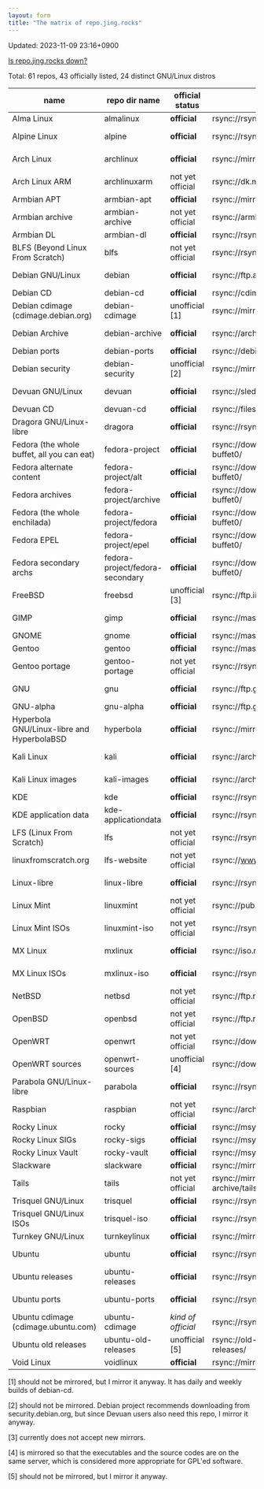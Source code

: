 ```yaml
---
layout: form
title: "The matrix of repo.jing.rocks"
---
```

Updated: 2023-11-09 23:16+0900

[Is repo.jing.rocks down?](https://status.jing.rocks/)

Total: 61 repos, 43 officially listed, 24 distinct GNU/Linux distros

| name                                       | repo dir name                   | official status    | upstream                                                     | sync frequency | health monitor                                                           | mirror list                                                             |
|--------------------------------------------|---------------------------------|--------------------|--------------------------------------------------------------|----------------|--------------------------------------------------------------------------|-------------------------------------------------------------------------|
| Alma Linux                                 | almalinux                       | **official**       | rsync://rsync.repo.almalinux.org/almalinux/                  | every 2 hr     |                                                                          | https://mirrors.almalinux.org                                           |
| Alpine Linux                               | alpine                          | **official**       | rsync://rsync.alpinelinux.org/alpine/                        | every 20 min   |                                                                          | https://mirrors.alpinelinux.org/                                        |
| Arch Linux                                 | archlinux                       | **official**       | rsync://mirror.accum.se/mirror/archlinux/                    | every 10 min   | https://archlinux.org/mirrors/jing.rocks/                                | https://archlinux.org/mirrors/                                          |
| Arch Linux ARM                             | archlinuxarm                    | not yet official   | rsync://dk.mirror.archlinuxarm.org/archlinuxarm/             | every 6 hr     |                                                                          | https://www.archlinuxarm.org/about/mirrors                              |
| Armbian APT                                | armbian-apt                     | **official**       | rsync://mirrors.dotsrc.org/armbian-apt/                      | every 4 hr     |                                                                          | https://github.com/armbian/mirror                                       |
| Armbian archive                            | armbian-archive                 | not yet official   | rsync://armbian.tnahosting.net/archive/                      | every week     |                                                                          | https://github.com/armbian/mirror                                       |
| Armbian DL                                 | armbian-dl                      | **official**       | rsync://rsync.armbian.com/dl/                                | every 4 hr     |                                                                          | https://github.com/armbian/mirror                                       |
| BLFS (Beyond Linux From Scratch)           | blfs                            | not yet official   | rsync://rsync.osuosl.org/blfs/                               | every 24 hr    |                                                                          | https://www.linuxfromscratch.org/mirrors.html                           |
| Debian GNU/Linux                           | debian                          | **official**       | rsync://ftp.acc.umu.se/debian/                               | every 20 min   | https://mirror-master.debian.org/status/mirror-info/repo.jing.rocks.html | https://www.debian.org/mirror/list                                      |
| Debian CD                                  | debian-cd                       | **official**       | rsync://cdimage.debian.org/debian-cd/                        | push           |                                                                          | https://www.debian.org/CD/http-ftp/#mirrors                             |
| Debian cdimage (cdimage.debian.org)        | debian-cdimage                  | unofficial [1]     | rsync://mirror.accum.se/mirror/cdimage/                      | every week     |                                                                          |                                                                         |
| Debian Archive                             | debian-archive                  | **official**       | rsync://archive-klecker.debian.org/debian-archive/           | every 12 hr    |                                                                          | https://www.debian.org/distrib/archive                                  |
| Debian ports                               | debian-ports                    | **official**       | rsync://debian.inf.tu-dresden.de/debian-ports/               | every 6 hr     |                                                                          | https://www.ports.debian.org/mirrors                                    |
| Debian security                            | debian-security                 | unofficial [2]     | rsync://mirrors.dotsrc.org/debian-security/                  | every 2 hr     |                                                                          |                                                                         |
| Devuan GNU/Linux                           | devuan                          | **official**       | rsync://sledjhamr.org/devuan/                                | every 30 min   | https://sledjhamr.org/apt-panopticon/results/Report-web.html             | https://repo.jing.rocks/devuan/mirror_list.txt                          |
| Devuan CD                                  | devuan-cd                       | **official**       | rsync://files.devuan.org/devuan/                             | every 6 hr     |                                                                          | https://www.devuan.org/get-devuan                                       |
| Dragora GNU/Linux-libre                    | dragora                         | **official**       | rsync://rsync.dragora.org/dragora/                           | every 12 hr    |                                                                          | https://www.dragora.org/en/mirrors.html                                 |
| Fedora (the whole buffet, all you can eat) | fedora-project                  | **official**       | rsync://download-ib01.fedoraproject.org/fedora-buffet0/      | every 10 min   |                                                                          | https://admin.fedoraproject.org/mirrormanager/mirrors                   |
| Fedora alternate content                   | fedora-project/alt              | **official**       | rsync://download-ib01.fedoraproject.org/fedora-buffet0/      | every 10 min   |                                                                          | https://admin.fedoraproject.org/mirrormanager/mirrors                   |
| Fedora archives                            | fedora-project/archive          | **official**       | rsync://download-ib01.fedoraproject.org/fedora-buffet0/      | every 10 min   |                                                                          | https://admin.fedoraproject.org/mirrormanager/mirrors                   |
| Fedora (the whole enchilada)               | fedora-project/fedora           | **official**       | rsync://download-ib01.fedoraproject.org/fedora-buffet0/      | every 10 min   |                                                                          | https://admin.fedoraproject.org/mirrormanager/mirrors                   |
| Fedora EPEL                                | fedora-project/epel             | **official**       | rsync://download-ib01.fedoraproject.org/fedora-buffet0/      | every 10 min   |                                                                          | https://admin.fedoraproject.org/mirrormanager/mirrors                   |
| Fedora secondary archs                     | fedora-project/fedora-secondary | **official**       | rsync://download-ib01.fedoraproject.org/fedora-buffet0/      | every 10 min   |                                                                          | https://admin.fedoraproject.org/mirrormanager/mirrors                   |
| FreeBSD                                    | freebsd                         | unofficial [3]     | rsync://ftp.iij.ad.jp/FreeBSD/                               | every 4 hr     |                                                                          | https://docs.freebsd.org/en/books/handbook/mirrors/                     |
| GIMP                                       | gimp                            | **official**       | rsync://master.gnome.org/gimp/pub/                           | every 8 hr     |                                                                          | https://www.gimp.org/donating/sponsors.html#official-mirrors            |
| GNOME                                      | gnome                           | **official**       | rsync://master.gnome.org/gnomeftp/                           | every 8 hr     |                                                                          |                                                                         |
| Gentoo                                     | gentoo                          | **official**       | rsync://masterdistfiles.gentoo.org/gentoo/                   | every 4 hr     |                                                                          | https://www.gentoo.org/downloads/mirrors/                               |
| Gentoo portage                             | gentoo-portage                  | not yet official   | rsync://rsync.us.gentoo.org/gentoo-portage/                  | every 30 min   |                                                                          | https://www.gentoo.org/support/rsync-mirrors/                           |
| GNU                                        | gnu                             | **official**       | rsync://ftp.gnu.org/gnu/                                     | every 11 hr    | https://download.savannah.gnu.org/mirmon/allgnu/                         | https://www.gnu.org/prep/ftp.html                                       |
| GNU-alpha                                  | gnu-alpha                       | **official**       | rsync://ftp.gnu.org/alpha/                                   | every day      |                                                                          | https://www.gnu.org/prep/ftp.html                                       |
| Hyperbola GNU/Linux-libre and HyperbolaBSD | hyperbola                       | **official**       | rsync://mirror.fsf.org/hyperbola/                            | every 12 hr    | https://www.hyperbola.info/mirrors/repo.jing.rocks/                      | https://www.hyperbola.info/mirrors/                                     |
| Kali Linux                                 | kali                            | **official**       | rsync://archive.kali.org/kali/                               | push           | https://mirror-traces.kali.org/mirror-info/repo.jing.rocks.html          | https://mirror-traces.kali.org/                                         |
| Kali Linux images                          | kali-images                     | **official**       | rsync://archive.kali.org/kali-images/                        | every 12 hr    | https://mirror-traces.kali.org/mirror-info/repo.jing.rocks.html          | https://cdimage.kali.org/README.mirrorlist                              |
| KDE                                        | kde                             | **official**       | rsync://rsync.kde.org/kdeftp                                 | every 2 hr     | https://download.kde.org/?mirrorstats                                    | https://download.kde.org/?mirrorstats                                   |
| KDE application data                       | kde-applicationdata             | **official**       | rsync://rsync.kde.org/applicationdata                        | every 2 hr     | https://files.kde.org/?mirrorstats                                       | https://files.kde.org/?mirrorstats                                      |
| LFS (Linux From Scratch)                   | lfs                             | not yet official   | rsync://rsync.osuosl.org/lfs/                                | every 24 hr    |                                                                          | https://www.linuxfromscratch.org/mirrors.html                           |
| linuxfromscratch.org                       | lfs-website                     | not yet official   | rsync://www.linuxfromscratch.org/lfs-website/                | every 12 hr    | https://lfs.jing,rocks/                                                  | https://www.linuxfromscratch.org/mirrors.html                           |
| Linux-libre                                | linux-libre                     | **official**       | rsync://rsync.linux-libre.fsfla.org/linux-libre/             | every 12 hr    |                                                                          | https://www.fsfla.org/ikiwiki/selibre/linux-libre/index.en.html#mirrors |
| Linux Mint                                 | linuxmint                       | not yet official   | rsync://pub.linuxmint.com/pub/                               | every 8 hr     |                                                                          | https://linuxmint.com/mirrors.php                                       |
| Linux Mint ISOs                            | linuxmint-iso                   | not yet official   | rsync://rsync-packages.linuxmint.com/packages/               | every 12 hr    |                                                                          | https://linuxmint.com/mirrors.php                                       |
| MX Linux                                   | mxlinux                         | **official**       | rsync://iso.mxrepo.com/workspace/                            | every 12 hr    |                                                                          | http://rsync-mxlinux.org/mirmon/packages.html                           |
| MX Linux ISOs                              | mxlinux-iso                     | **official**       | rsync://rsync-mxlinux.org/MX-Linux/                          | every 12 hr    |                                                                          | http://rsync-mxlinux.org/mirmon/                                        |
| NetBSD                                     | netbsd                          | not yet official   | rsync://ftp.riken.jp/netbsd/                                 | every 1 hr     |                                                                          | http://www.netbsd.org/mirrors/                                          |
| OpenBSD                                    | openbsd                         | not yet official   | rsync://ftp.riken.jp/openbsd/                                | every 1 hr     |                                                                          | https://www.openbsd.org/ftp.html                                        |
| OpenWRT                                    | openwrt                         | not yet official   | rsync://downloads.openwrt.org/downloads/                     | every 24 hr    |                                                                          | https://openwrt.org/downloads#mirrors                                   |
| OpenWRT sources                            | openwrt-sources                 | unofficial [4]     | rsync://downloads.openwrt.org/sources/                       | every 24 hr    |                                                                          |                                                                         |
| Parabola GNU/Linux-libre                   | parabola                        | **official**       | rsync://rsync.cyberbits.eu/parabola/                         | every 20 min   | https://www.parabola.nu/mirrors/jing.rocks                               | https://www.parabola.nu/mirrors/                                        |
| Raspbian                                   | raspbian                        | not yet official   | rsync://archive.raspbian.org/archive/                        | every 4 hr     |                                                                          | https://www.raspbian.org/RaspbianMirrors                                |
| Rocky Linux                                | rocky                           | **official**       | rsync://msync.rockylinux.org/rocky/mirror/pub/rocky/         | every 2 hr     |                                                                          | https://mirrors.rockylinux.org/mirrormanager/mirrors                    |
| Rocky Linux SIGs                           | rocky-sigs                      | **official**       | rsync://msync.rockylinux.org/rocky-sigs/                     | every 2 hr     |                                                                          | https://mirrors.rockylinux.org/mirrormanager/mirrors                    |
| Rocky Linux Vault                          | rocky-vault                     | **official**       | rsync://msync.rockylinux.org/rocky-vault/                    | every 8 hr     |                                                                          | https://mirrors.rockylinux.org/mirrormanager/mirrors                    |
| Slackware                                  | slackware                       | **official**       | rsync://mirror.slackbuilds.org/slackware/                    | every 8 hr     |                                                                          | https://mirrors.slackware.com/mirrorlist/                               |
| Tails                                      | tails                           | not yet official   | rsync://mirrors.rsync.tails.boum.org/amnesia-archive/tails/  | every 1 hr     |                                                                          |                                                                         |
| Trisquel GNU/Linux                         | trisquel                        | **official**       | rsync://rsync.trisquel.org/trisquel.packages/                | every 2 hr     |                                                                          | https://trisquel.info/en/wiki/mirroring-trisquel                        |
| Trisquel GNU/Linux ISOs                    | trisquel-iso                    | **official**       | rsync://rsync.trisquel.org/trisquel.iso/                     | every 6 hr     |                                                                          | https://trisquel.info/en/wiki/mirroring-trisquel                        |
| Turnkey GNU/Linux                          | turnkeylinux                    | **official**       | rsync://mirror.turnkeylinux.org/turnkeylinux/                | every 1 hr     |                                                                          | https://www.turnkeylinux.org/mirrors                                    |
| Ubuntu                                     | ubuntu                          | **official**       | rsync://rsync.archive.ubuntu.com/ubuntu/                     | every 6 hr     | https://launchpad.net/ubuntu/+mirror/repo.jing.rocks-archive             | https://launchpad.net/ubuntu/+archivemirrors                            |
| Ubuntu releases                            | ubuntu-releases                 | **official**       | rsync://rsync.releases.ubuntu.com/releases/                  | every 4 hr     | https://launchpad.net/ubuntu/+mirror/repo.jing.rocks-ubuntu-releases     | https://launchpad.net/ubuntu/+cdmirrors                                 |
| Ubuntu ports                               | ubuntu-ports                    | **official**       | rsync://rsync.ports.ubuntu.com/ubuntu-ports/                 | every 6 hr     | https://launchpad.net/ubuntu/+mirror/repo.jing.rocks-ubuntu-ports        | https://launchpad.net/ubuntu/+archivemirrors                            |
| Ubuntu cdimage (cdimage.ubuntu.com)        | ubuntu-cdimage                  | *kind of official* | rsync://rsync.cdimage.ubuntu.com/cdimage/                    | every day      | https://launchpad.net/ubuntu/+mirror/repo.jing.rocks-ubuntu-cdimage      |                                                                         |
| Ubuntu old releases                        | ubuntu-old-releases             | unofficial [5]     | rsync://old-releases.ubuntu.com/ubuntu-old-releases/         | every week     |                                                                          |                                                                         |
| Void Linux                                 | voidlinux                       | **official**       | rsync://mirror.accum.se/mirror/voidlinux/                    | every 2 hr     |                                                                          | https://docs.voidlinux.org/xbps/repositories/mirrors/index.html         |

[1] should not be mirrored, but I mirror it anyway. It has daily and weekly builds of debian-cd.

[2] should not be mirrored. Debian project recommends downloading from security.debian.org, but since Devuan users also need this repo, I mirror it anyway.

[3] currently does not accept new mirrors.

[4] is mirrored so that the executables and the source codes are on the same server, which is considered more appropriate for GPL'ed software.

[5] should not be mirrored, but I mirror it anyway.
